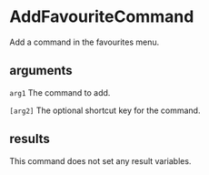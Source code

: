 # AddFavouriteCommand

Add a command in the favourites menu.

## arguments

`arg1` The command to add.

`[arg2]` The optional shortcut key for the command.

## results

This command does not set any result variables.